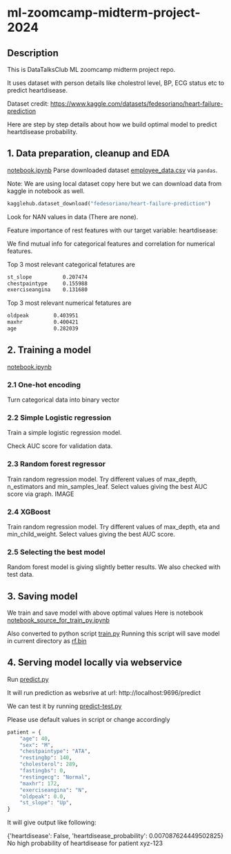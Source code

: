# ml-zoomcamp-midterm-project-2024
## Description
This is DataTalksClub ML zoomcamp midterm project repo. 

It uses dataset with person details like cholestrol level, BP, ECG status etc to predict heartdisease.

Dataset credit: https://www.kaggle.com/datasets/fedesoriano/heart-failure-prediction

Here are step by step details about how we build optimal model to predict heartdisease probability. 

## 1. Data preparation, cleanup and EDA
[notebook.ipynb](./notebook.ipynb) 
Parse downloaded dataset [employee_data.csv](./employee_data.csv) via `pandas`.

Note: We are using local dataset copy here but we can download data from kaggle in notebook as well.
```python
kagglehub.dataset_download("fedesoriano/heart-failure-prediction")
```
Look for NAN values in data (There are none). 

Feature importance of rest features with our target variable: heartdisease:

We find mutual info for categorical features and correlation for numerical features.

Top 3 most relevant categorical fetatures are
```bash
st_slope          0.207474
chestpaintype     0.155988
exerciseangina    0.131680
```

Top 3 most relevant numerical fetatures are
```bash
oldpeak        0.403951
maxhr          0.400421
age            0.282039
```

## 2. Training a model
[notebook.ipynb](./notebook.ipynb)
### 2.1 One-hot encoding
Turn categorical data into binary vector
### 2.2 Simple Logistic regression
Train a simple logistic regression model.

Check AUC score for validation data.
### 2.3 Random forest regressor
Train random regression model.
Try different values of max_depth, n_estimators and min_samples_leaf.
Select values giving the best AUC score via graph.
IMAGE

### 2.4 XGBoost
Train random regression model.
Try different values of max_depth, eta and min_child_weight.
Select values giving the best AUC score.

### 2.5 Selecting the best model
Random forest model is giving slightly better results.
We also checked with test data.

## 3. Saving model
We train and save model with above optimal values
Here is notebook [notebook_source_for_train_py.ipynb](./notebook_source_for_train_py.ipynb) 
 
Also converted to python script [train.py](./train.py) 
Running this script will save model in current directory as [rf.bin](./rf.bin)

## 4. Serving model locally via webservice
Run [predict.py](./predict.py) 

It will run prediction as websrive at url: http://localhost:9696/predict

We can test it by running [predict-test.py](./predict-test.py) 

Please use default values in script or change accordingly
```python
patient = {
    "age": 40,
    "sex": "M",
    "chestpaintype": "ATA",
    "restingbp": 140,
    "cholesterol": 289,
    "fastingbs": 0,
    "restingecg": "Normal",
    "maxhr": 172,
    "exerciseangina": "N",
    "oldpeak": 0.0,
    "st_slope": "Up",
}
```
It will give output like following:

{'heartdisease': False, 'heartdisease_probability': 0.007087624449502825}
No high probability of heartdisease for patient xyz-123


